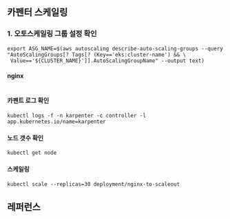## 카펜터 스케일링 ##

### 1. 오토스케일링 그룹 설정 확인 ###

```
export ASG_NAME=$(aws autoscaling describe-auto-scaling-groups --query "AutoScalingGroups[? Tags[? (Key=='eks:cluster-name') && \
 Value=='${CLUSTER_NAME}']].AutoScalingGroupName" --output text)
```



#### nginx ####
```

```

#### 카펜트 로그 확인 ####
```
kubectl logs -f -n karpenter -c controller -l app.kubernetes.io/name=karpenter
```
#### 노드 갯수 확인 ####
```
kubectl get node
```





#### 스케일링 ####
```
kubectl scale --replicas=30 deployment/nginx-to-scaleout
```


## 레퍼런스 ##
